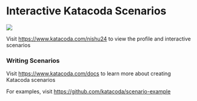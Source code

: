 # Interactive Katacoda Scenarios

[![](http://shields.katacoda.com/katacoda/nishu24/count.svg)](https://www.katacoda.com/nishu24 "Get your profile on Katacoda.com")

Visit https://www.katacoda.com/nishu24 to view the profile and interactive scenarios

### Writing Scenarios
Visit https://www.katacoda.com/docs to learn more about creating Katacoda scenarios

For examples, visit https://github.com/katacoda/scenario-example
